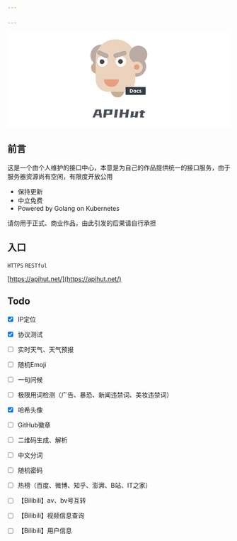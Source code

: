 ```yaml
---

---
```

![](./static/logo.png)

## 前言

这是一个由个人维护的接口中心，本意是为自己的作品提供统一的接口服务，由于服务器资源尚有空闲，有限度开放公用

- 保持更新
- 中立免费
- Powered by Golang on Kubernetes

请勿用于正式、商业作品，由此引发的后果请自行承担

## 入口

`HTTPS` `RESTful`

[https://apihut.net/](https://apihut.net/)

## Todo

- [x] IP定位
- [x] 协议测试
- [ ] 实时天气、天气预报
- [ ] 随机Emoji
- [ ] 一句问候
- [ ] 极限用词检测（广告、暴恐、新闻违禁词、美妆违禁词）
- [x] 哈希头像
- [ ] GitHub徽章
- [ ] 二维码生成、解析
- [ ] 中文分词
- [ ] 随机密码
- [ ] 热榜（百度、微博、知乎、澎湃、B站、IT之家）
- [ ] 【Bilibili】av、bv号互转
- [ ] 【Bilibili】视频信息查询
- [ ] 【Bilibili】用户信息

